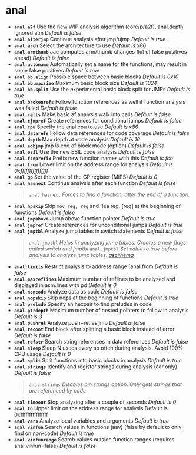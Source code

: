 <!-- TITLE: anal -->

# anal

- **`anal.a2f`** Use the new WIP analysis algorithm (core/p/a2f), anal.depth ignored atm _Default is false_
- **`anal.afterjmp`** Continue analysis after jmp/ujmp _Default is true_
- **`anal.arch`** Select the architecture to use _Default is x86_
- **`anal.armthumb`** aae computes arm/thumb changes (lot of false positives ahead) _Default is false_
- **`anal.autoname`** Automatically set a name for the functions, may result in some false positives _Default is true_
- **`anal.bb.align`** Possible space between basic blocks _Default is 0x10_
- **`anal.bb.maxsize`** Maximum basic block size _Default is 1024_
- **`anal.bb.split`** Use the experimental basic block split for JMPs _Default is true_
- **`anal.brokenrefs`** Follow function references as well if function analysis was failed _Default is false_
- **`anal.calls`** Make basic af analysis walk into calls _Default is false_
- **`anal.cjmpref`** Create references for conditional jumps _Default is false_
- **`anal.cpu`** Specify the anal.cpu to use _Default is x86_
- **`anal.datarefs`** Follow data references for code coverage _Default is false_
- **`anal.depth`** Max depth at code analysis _Default is 16_
- **`anal.eobjmp`** jmp is end of block mode (option) _Default is false_
- **`anal.esil`** Use the new ESIL code analysis _Default is false_
- **`anal.fcnprefix`** Prefix new function names with this _Default is fcn_
- **`anal.from`** Lower limit on the address range for analysis _Default is 0xffffffffffffffff_
- **`anal.gp`** Set the value of the GP register (MIPS) _Default is 0_
- **`anal.hasnext`** Continue analysis after each function _Default is false_
  > `anal.hasnext` _Forces to find a function, after the end of a function._
- **`anal.hpskip`** Skip `mov reg, reg` and `lea reg, [reg] at the beginning of functions _Default is false_
- **`anal.jmpabove`** Jump above function pointer _Default is true_
- **`anal.jmpref`** Create references for unconditional jumps _Default is true_
- **`anal.jmptbl`** Analyze jump tables in switch statements _Default is false_
  > `anal.jmptbl` _Helps in analyzing jump tables. Creates a new flags called switch and jmptbl_
  > `anal.jmptbl` _Set value to true before analysis to analyze jump tables. [asciinema](https://asciinema.org/a/OPQxOl3OGIb63m2au6KvHXuVZ)_
- **`anal.limits`** Restrict analysis to address range [anal.from _Default is false_
- **`anal.maxreflines`** Maximum number of reflines to be analyzed and displayed in asm.lines with pd _Default is 0_
- **`anal.noncode`** Analyze data as code _Default is false_
- **`anal.nopskip`** Skip nops at the beginning of functions _Default is true_
- **`anal.prelude`** Specify an hexpair to find preludes in code
- **`anal.ptrdepth`** Maximum number of nested pointers to follow in analysis _Default is 3_
- **`anal.pushret`** Analyze push+ret as jmp _Default is false_
- **`anal.recont`** End block after splitting a basic block instead of error _Default is false_
- **`anal.refstr`** Search string references in data references _Default is false_
- **`anal.sleep`** Sleep N usecs every so often during analysis. Avoid 100% CPU usage _Default is 0_
- **`anal.split`** Split functions into basic blocks in analysis _Default is true_
- **`anal.strings`** Identify and register strings during analysis (aar only) _Default is false_
  > `anal.strings` _Disables bin.strings option. Only gets strings that are referenced by code_
- **`anal.timeout`** Stop analyzing after a couple of seconds _Default is 0_
- **`anal.to`** Upper limit on the address range for analysis Default is 0xffffffffffffffff
- **`anal.vars`** Analyze local variables and arguments _Default is true_
- **`anal.vinfun`** Search values in functions (aav) (false by default to only find on non-code) _Default is true_
- **`anal.vinfunrange`** Search values outside function ranges (requires anal.vinfun=false) _Default is false_


<p hidden>anal.a2f anal.afterjmp anal.arch anal.armthumb anal.autoname anal.bb.align anal.bb.maxsize anal.bb.split anal.brokenrefs anal.calls anal.cjmpref anal.cpu anal.datarefs anal.depth anal.eobjmp anal.esil anal.fcnprefix anal.from anal.gp anal.hasnext anal.hpskip** Skip mov reg, reg and  anal.jmpabove anal.jmpref anal.jmptbl anal.limits anal.maxreflines anal.noncode anal.nopskip anal.prelude anal.ptrdepth anal.pushret anal.recont anal.refstr anal.sleep anal.split anal.strings anal.timeout anal.to anal.vars anal.vinfun anal.vinfunrange jump table</p>